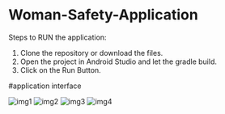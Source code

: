 # Woman-Safety-Application

Steps to RUN the application:

1. Clone the repository or download the files.
2. Open the project in Android Studio and let the gradle build.
3. Click on the Run Button.

#application interface

![img1](https://github.com/abhishek3345/Woman-Safety-Application/assets/98174905/07aa4a43-e14c-443f-96ea-ba8a2902eab8)
![img2](https://github.com/abhishek3345/Woman-Safety-Application/assets/98174905/7dc25a72-238a-4ee6-991c-f52257d5bbee)
![img3](https://github.com/abhishek3345/Woman-Safety-Application/assets/98174905/aed3ea0e-ea94-4b37-9827-665d4f0f9a24)
![img4](https://github.com/abhishek3345/Woman-Safety-Application/assets/98174905/48386e3e-0f35-4705-b68d-a05ce338d3ec)
